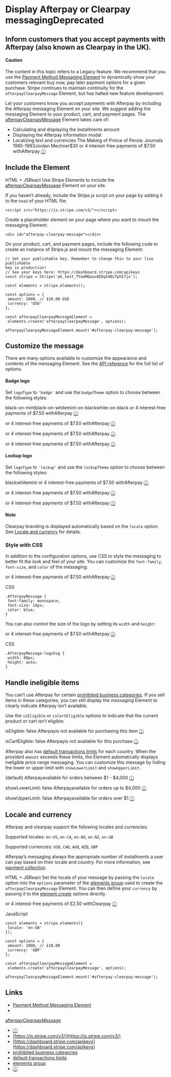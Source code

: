 # Display Afterpay or Clearpay messagingDeprecated

## Inform customers that you accept payments with Afterpay (also known as Clearpay in the UK).

#### Caution

The content in this topic refers to a Legacy feature. We recommend that you use
the [Payment Method Messaging
Element](https://docs.stripe.com/payments/payment-method-messaging) to
dynamically show your customers relevant buy now, pay later payment options for
a given purchase. Stripe continues to maintain continuity for the
`afterpayClearpayMessage` Element, but has halted new feature development.

Let your customers know you accept payments with Afterpay by including the
Afterpay messaging Element on your site. We suggest adding the messaging Element
to your product, cart, and payment pages. The
[afterpayClearpayMessage](https://docs.stripe.com/js/elements_object/create_element?type=afterpayClearpayMessage)
Element takes care of:

- Calculating and displaying the installments amount
- Displaying the Afterpay information modal
- Localizing text and currencies
The Making of Prince of Persia: Journals 1985-1993Jordan Mechner$30
or 4 interest-free payments of $7.50 withAfterpay
[ⓘ](https://static.afterpay.com/modal/en_US.html)

## Include the Element

HTML + JSReact
Use Stripe Elements to include the
[afterpayClearpayMessage](https://docs.stripe.com/js/elements_object/create_element?type=afterpayClearpayMessage)
Element on your site.

If you haven’t already, include the Stripe.js script on your page by adding it
to the `head` of your HTML file:

```
<script src="https://js.stripe.com/v3/"></script>
```

Create a placeholder element on your page where you want to mount the messaging
Element:

```
<div id="afterpay-clearpay-message"></div>
```

On your product, cart, and payment pages, include the following code to create
an instance of Stripe.js and mount the messaging Element:

```
// Set your publishable key. Remember to change this to your live publishable
key in production!
// See your keys here: https://dashboard.stripe.com/apikeys
const stripe = Stripe('pk_test_TYooMQauvdEDq54NiTphI7jx');

const elements = stripe.elements();

const options = {
 amount: 1000, // $10.00 USD
 currency: 'USD'
};

const afterpayClearpayMessageElement =
 elements.create('afterpayClearpayMessage', options);

afterpayClearpayMessageElement.mount('#afterpay-clearpay-message');
```

## Customize the message

There are many options available to customize the appearance and contents of the
messaging Element. See the [API
reference](https://docs.stripe.com/js/elements_object/create_element?type=afterpayClearpayMessage)
for the full list of options.

#### Badge logo

Set `logoType` to `'badge'` and use the `badgeTheme` option to choose between
the following styles:

black-on-mintblack-on-whitemint-on-blackwhite-on-black
or 4 interest-free payments of $7.50 withAfterpay
[ⓘ](https://static.afterpay.com/modal/en_US.html)

or 4 interest-free payments of $7.50 withAfterpay
[ⓘ](https://static.afterpay.com/modal/en_US.html)

or 4 interest-free payments of $7.50 withAfterpay
[ⓘ](https://static.afterpay.com/modal/en_US.html)

or 4 interest-free payments of $7.50 withAfterpay
[ⓘ](https://static.afterpay.com/modal/en_US.html)

#### Lockup logo

Set `logoType` to `'lockup'` and use the `lockupTheme` option to choose between
the following styles:

blackwhitemint
or 4 interest-free payments of $7.50 withAfterpay
[ⓘ](https://static.afterpay.com/modal/en_US.html)

or 4 interest-free payments of $7.50 withAfterpay
[ⓘ](https://static.afterpay.com/modal/en_US.html)

or 4 interest-free payments of $7.50 withAfterpay
[ⓘ](https://static.afterpay.com/modal/en_US.html)

#### Note

Clearpay branding is displayed automatically based on the `locale` option. See
[Locale and
currency](https://docs.stripe.com/payments/afterpay-clearpay/site-messaging#locale-and-currency)
for details.

### Style with CSS

In addition to the configuration options, use CSS to style the messaging to
better fit the look and feel of your site. You can customize the `font-family`,
`font-size`, and `color` of the messaging:

or 4 interest-free payments of $7.50 withAfterpay
[ⓘ](https://static.afterpay.com/modal/en_US.html)

CSS
```
.AfterpayMessage {
 font-family: monospace;
 font-size: 14px;
 color: blue;
}
```

You can also control the size of the logo by setting its `width` and `height`:

or 4 interest-free payments of $7.50 withAfterpay
[ⓘ](https://static.afterpay.com/modal/en_US.html)

CSS
```
.AfterpayMessage-logoSvg {
 width: 80px;
 height: auto;
}
```

## Handle ineligible items

You can’t use Afterpay for certain [prohibited business
categories](https://docs.stripe.com/payments/afterpay-clearpay#prohibited-business-categories).
If you sell items in these categories, you can still display the messaging
Element to clearly indicate Afterpay isn’t available.

Use the `isEligible` or `isCartEligible` options to indicate that the current
product or cart isn’t eligible:

isEligible: false
Afterpayis not available for purchasing this item
[ⓘ](https://static.afterpay.com/modal/en_US.html)

isCartEligible: false
Afterpayis not available for this purchase
[ⓘ](https://static.afterpay.com/modal/en_US.html)

Afterpay also has [default transactions
limits](https://docs.stripe.com/payments/afterpay-clearpay#collection-schedule)
for each country. When the provided `amount` exceeds these limits, the Element
automatically displays ineligible price range messaging. You can customize this
message by hiding the lower or upper limit with `showLowerLimit` and
`showUpperLimit`.

(default)
Afterpayavailable for orders between $1 - $4,000
[ⓘ](https://static.afterpay.com/modal/en_US.html)

showLowerLimit: false
Afterpayavailable for orders up to $4,000
[ⓘ](https://static.afterpay.com/modal/en_US.html)

showUpperLimit: false
Afterpayavailable for orders over $1
[ⓘ](https://static.afterpay.com/modal/en_US.html)

## Locale and currency

Afterpay and clearpay support the following locales and currencies:

Supported locales: `en-US`, `en-CA`, `en-AU`, `en-NZ`, `en-GB`

Supported currencies: `USD`, `CAD`, `AUD`, `NZD`, `GBP`

Afterpay’s messaging always the appropriate number of installments a user can
pay based on their locale and country. For more information, see [payment
collection](https://docs.stripe.com/payments/afterpay-clearpay#collection-schedule).

HTML + JSReact
Set the locale of your message by passing the `locale` option into the `options`
parameter of the [elements
group](https://docs.stripe.com/js/elements_object/create) used to create the
`afterpayClearpayMessage` Element. You can then define your `currency` by
passing it to the
[element.create](https://docs.stripe.com/js/elements_object/create_element?type=afterpayClearpayMessage)
options directly.

or 4 interest-free payments of £2.50 withClearpay
[ⓘ](https://static.afterpay.com/modal/en_GB.html)

JavaScript
```
const elements = stripe.elements({
 locale: 'en-GB'
});

const options = {
 amount: 1000, // £10.00
 currency: 'GBP'
};

const afterpayClearpayMessageElement =
 elements.create('afterpayClearpayMessage', options);

afterpayClearpayMessageElement.mount('#afterpay-clearpay-message');
```

## Links

- [Payment Method Messaging
Element](https://docs.stripe.com/payments/payment-method-messaging)
-
[afterpayClearpayMessage](https://docs.stripe.com/js/elements_object/create_element?type=afterpayClearpayMessage)
- [ⓘ](https://static.afterpay.com/modal/en_US.html)
- [https://js.stripe.com/v3/](https://js.stripe.com/v3/)
- [https://dashboard.stripe.com/apikeys](https://dashboard.stripe.com/apikeys)
- [prohibited business
categories](https://docs.stripe.com/payments/afterpay-clearpay#prohibited-business-categories)
- [default transactions
limits](https://docs.stripe.com/payments/afterpay-clearpay#collection-schedule)
- [elements group](https://docs.stripe.com/js/elements_object/create)
- [ⓘ](https://static.afterpay.com/modal/en_GB.html)